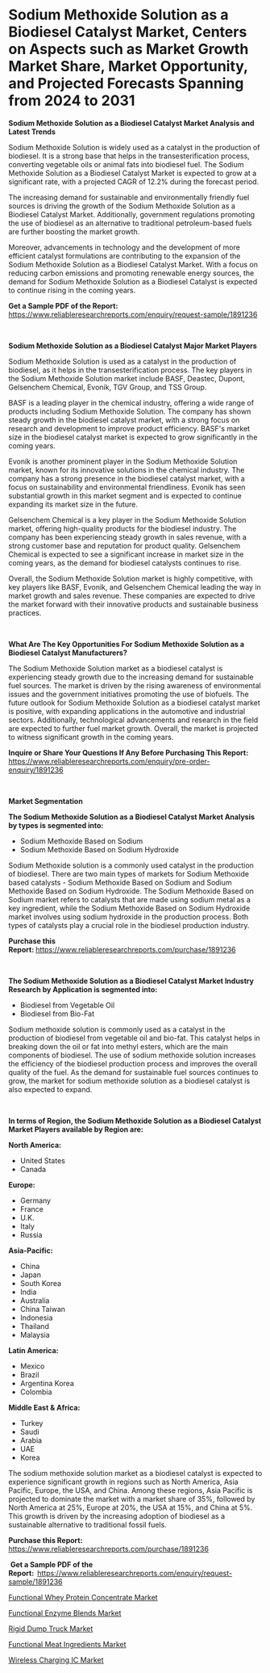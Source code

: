 <p><h1>Sodium Methoxide Solution as a Biodiesel Catalyst Market, Centers on Aspects such as Market Growth Market Share, Market Opportunity, and Projected Forecasts Spanning from 2024 to 2031</h1></p><p><strong>Sodium Methoxide Solution as a Biodiesel Catalyst Market Analysis and Latest Trends</strong></p>
<p><p>Sodium Methoxide Solution is widely used as a catalyst in the production of biodiesel. It is a strong base that helps in the transesterification process, converting vegetable oils or animal fats into biodiesel fuel. The Sodium Methoxide Solution as a Biodiesel Catalyst Market is expected to grow at a significant rate, with a projected CAGR of 12.2% during the forecast period. </p><p>The increasing demand for sustainable and environmentally friendly fuel sources is driving the growth of the Sodium Methoxide Solution as a Biodiesel Catalyst Market. Additionally, government regulations promoting the use of biodiesel as an alternative to traditional petroleum-based fuels are further boosting the market growth. </p><p>Moreover, advancements in technology and the development of more efficient catalyst formulations are contributing to the expansion of the Sodium Methoxide Solution as a Biodiesel Catalyst Market. With a focus on reducing carbon emissions and promoting renewable energy sources, the demand for Sodium Methoxide Solution as a Biodiesel Catalyst is expected to continue rising in the coming years.</p></p>
<p><strong>Get a Sample PDF of the Report:&nbsp;</strong> <a href="https://www.reliableresearchreports.com/enquiry/request-sample/1891236">https://www.reliableresearchreports.com/enquiry/request-sample/1891236</a></p>
<p>&nbsp;</p>
<p><strong>Sodium Methoxide Solution as a Biodiesel Catalyst Major Market Players</strong></p>
<p><p>Sodium Methoxide Solution is used as a catalyst in the production of biodiesel, as it helps in the transesterification process. The key players in the Sodium Methoxide Solution market include BASF, Deastec, Dupont, Gelsenchem Chemical, Evonik, TGV Group, and TSS Group.</p><p>BASF is a leading player in the chemical industry, offering a wide range of products including Sodium Methoxide Solution. The company has shown steady growth in the biodiesel catalyst market, with a strong focus on research and development to improve product efficiency. BASF's market size in the biodiesel catalyst market is expected to grow significantly in the coming years.</p><p>Evonik is another prominent player in the Sodium Methoxide Solution market, known for its innovative solutions in the chemical industry. The company has a strong presence in the biodiesel catalyst market, with a focus on sustainability and environmental friendliness. Evonik has seen substantial growth in this market segment and is expected to continue expanding its market size in the future.</p><p>Gelsenchem Chemical is a key player in the Sodium Methoxide Solution market, offering high-quality products for the biodiesel industry. The company has been experiencing steady growth in sales revenue, with a strong customer base and reputation for product quality. Gelsenchem Chemical is expected to see a significant increase in market size in the coming years, as the demand for biodiesel catalysts continues to rise.</p><p>Overall, the Sodium Methoxide Solution market is highly competitive, with key players like BASF, Evonik, and Gelsenchem Chemical leading the way in market growth and sales revenue. These companies are expected to drive the market forward with their innovative products and sustainable business practices.</p></p>
<p>&nbsp;</p>
<p><strong>What Are The Key Opportunities For Sodium Methoxide Solution as a Biodiesel Catalyst Manufacturers?</strong></p>
<p><p>The Sodium Methoxide Solution market as a biodiesel catalyst is experiencing steady growth due to the increasing demand for sustainable fuel sources. The market is driven by the rising awareness of environmental issues and the government initiatives promoting the use of biofuels. The future outlook for Sodium Methoxide Solution as a biodiesel catalyst market is positive, with expanding applications in the automotive and industrial sectors. Additionally, technological advancements and research in the field are expected to further fuel market growth. Overall, the market is projected to witness significant growth in the coming years.</p></p>
<p><strong>Inquire or Share Your Questions If Any Before Purchasing This Report:</strong> <a href="https://www.reliableresearchreports.com/enquiry/pre-order-enquiry/1891236">https://www.reliableresearchreports.com/enquiry/pre-order-enquiry/1891236</a></p>
<p>&nbsp;</p>
<p><strong>Market Segmentation</strong></p>
<p><strong>The Sodium Methoxide Solution as a Biodiesel Catalyst Market Analysis by types is segmented into:</strong></p>
<p><ul><li>Sodium Methoxide Based on Sodium</li><li>Sodium Methoxide Based on Sodium Hydroxide</li></ul></p>
<p><p>Sodium Methoxide solution is a commonly used catalyst in the production of biodiesel. There are two main types of markets for Sodium Methoxide based catalysts - Sodium Methoxide Based on Sodium and Sodium Methoxide Based on Sodium Hydroxide. The Sodium Methoxide Based on Sodium market refers to catalysts that are made using sodium metal as a key ingredient, while the Sodium Methoxide Based on Sodium Hydroxide market involves using sodium hydroxide in the production process. Both types of catalysts play a crucial role in the biodiesel production industry.</p></p>
<p><strong>Purchase this Report:&nbsp;</strong><a href="https://www.reliableresearchreports.com/purchase/1891236">https://www.reliableresearchreports.com/purchase/1891236</a></p>
<p>&nbsp;</p>
<p><strong>The Sodium Methoxide Solution as a Biodiesel Catalyst Market Industry Research by Application is segmented into:</strong></p>
<p><ul><li>Biodiesel from Vegetable Oil</li><li>Biodiesel from Bio-Fat</li></ul></p>
<p><p>Sodium methoxide solution is commonly used as a catalyst in the production of biodiesel from vegetable oil and bio-fat. This catalyst helps in breaking down the oil or fat into methyl esters, which are the main components of biodiesel. The use of sodium methoxide solution increases the efficiency of the biodiesel production process and improves the overall quality of the fuel. As the demand for sustainable fuel sources continues to grow, the market for sodium methoxide solution as a biodiesel catalyst is also expected to expand.</p></p>
<p>&nbsp;</p>
<p><strong>In terms of Region, the Sodium Methoxide Solution as a Biodiesel Catalyst Market Players available by Region are:</strong></p>
<p>
    <p> <strong> North America: </strong>
        <ul>
            <li>United States</li>
            <li>Canada</li>
        </ul>
        </p> 
    <p> <strong> Europe: </strong>
        <ul>
            <li>Germany</li>
            <li>France</li>
            <li>U.K.</li>
            <li>Italy</li>
            <li>Russia</li>
        </ul>
        </p> 
    <p> <strong> Asia-Pacific: </strong>
        <ul>
            <li>China</li>
            <li>Japan</li>
            <li>South Korea</li>
            <li>India</li>
            <li>Australia</li>
            <li>China Taiwan</li>
            <li>Indonesia</li>
            <li>Thailand</li>
            <li>Malaysia</li>
        </ul>
        </p> 
    <p> <strong> Latin America: </strong>
        <ul>
            <li>Mexico</li>
            <li>Brazil</li>
            <li>Argentina Korea</li>
            <li>Colombia</li>
        </ul>
        </p> 
    <p> <strong> Middle East & Africa: </strong>
        <ul>
            <li>Turkey</li>
            <li>Saudi</li>
            <li>Arabia</li>
            <li>UAE</li>
            <li>Korea</li>
        </ul>
    </p>
    </p>
<p><p>The sodium methoxide solution market as a biodiesel catalyst is expected to experience significant growth in regions such as North America, Asia Pacific, Europe, the USA, and China. Among these regions, Asia Pacific is projected to dominate the market with a market share of 35%, followed by North America at 25%, Europe at 20%, the USA at 15%, and China at 5%. This growth is driven by the increasing adoption of biodiesel as a sustainable alternative to traditional fossil fuels.</p></p>
<p><strong>Purchase this Report: </strong><a href="https://www.reliableresearchreports.com/purchase/1891236">https://www.reliableresearchreports.com/purchase/1891236</a></p>
<p>&nbsp;<strong>Get a Sample PDF of the Report:&nbsp;&nbsp;</strong><a href="https://www.reliableresearchreports.com/enquiry/request-sample/1891236">https://www.reliableresearchreports.com/enquiry/request-sample/1891236</a></p>
<p><strong></strong></p>
<p><p><a href="https://metal-farmhouse-e95.notion.site/Functional-Whey-Protein-Concentrate-Market-Provides-a-Comprehensive-Analysis-Including-a-Macro-Overv-f0ffb3bf98ca4ada82b451ff572780bc">Functional Whey Protein Concentrate Market</a></p><p><a href="https://summer-dogwood-3e9.notion.site/Decoding-the-Functional-Enzyme-Blends-Market-A-Deep-Dive-into-the-Latest-Market-Trends-Market-Segm-935d1c0e6f2949a68b2bbe2afef81303">Functional Enzyme Blends Market</a></p><p><a href="https://view.publitas.com/reportprime-1/insights-into-rigid-dump-truck-market-size-analysing-market-share-trends-and-growth-from-2024-to-2031/">Rigid Dump Truck Market</a></p><p><a href="https://extreme-scabiosa-c81.notion.site/Functional-Meat-Ingredients-Market-A-Comprehensive-Report-of-its-Market-Share-Growth-Trends-2024--2c1577a819404b2bbd37f4d1d6aa6f5d">Functional Meat Ingredients Market</a></p><p><a href="https://view.publitas.com/reportprime-1/wireless-charging-ic-market-size-focuses-on-market-dynamics-in-depth-analysis-and-future-projections-of-its-market-forecasted-for-period-from-2024-to-2031/">Wireless Charging IC Market</a></p></p>